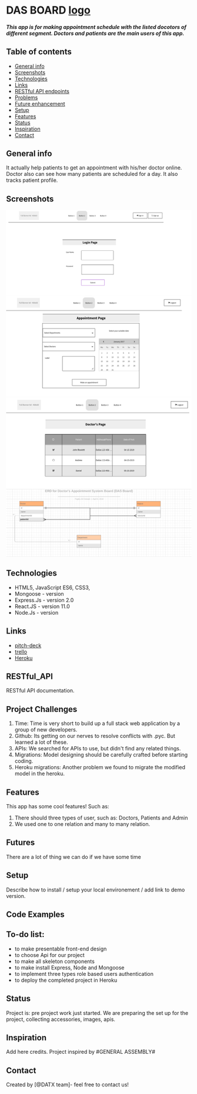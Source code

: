# DAS BOARD [logo](img/logo.png)

##### This app is for making appointment schedule with the listed docotors of different segment. Doctors and patients are the main users of this app. 

## Table of contents
* [General info](#general-info)
* [Screenshots](#screenshots)
* [Technologies](#technologies)
* [Links](#links)
* [RESTful API endpoints](#RESTful_API)
* [Problems](#problems)
* [Future enhancement](#futures)
* [Setup](#setup)
* [Features](#features)
* [Status](#status)
* [Inspiration](#inspiration)
* [Contact](#contact)

## General info
It actually help patients to get an appointment with his/her doctor online. Doctor also can see how many patients are scheduled for a day. It also tracks patient profile. 

## Screenshots
![Login Page](img/login_page.png)
![Appointment Page](img/appointment_page.png)
![Doctor's Page.png](img/doctors_page.png)
![ERD](img/ERD.png)


## Technologies
* HTML5, JavaScript ES6, CSS3, 
* Mongoose - version
* Express.Js - version 2.0
* React.JS - version 11.0
* Node.Js - version 

## Links

* [pitch-deck](https://github.com/fagleyali/dasboard)
* [trello](https://trello.com/b/UEm5OT2v/das-board)
* [Heroku](https://id.heroku.com/login)

## RESTful_API

RESTful API documentation.

## Project Challenges
1. Time: Time is very short to build up a full stack web application by a group of new developers. 
2. Github: Its getting on our nerves to resolve conflicts with .pyc. But learned a lot of these. 
3. APIs: We searched for APIs to use, but didn't find any related things.
4. Migrations: Model designing should be carefully crafted before starting coding.
5. Heroku migrations: Another problem we found to migrate the modified model in the heroku. 

## Features
This app has some cool features! Such as:
1. There should three types of user, such as: Doctors, Patients and Admin
2. We used one to one relation and many to many relation.


## Futures
There are a lot of thing we can do if we have some time


## Setup
Describe how to install / setup your local environement / add link to demo version.

## Code Examples


## To-do list:
* to make presentable front-end design
* to choose Api for our project
* to make all skeleton components
* to make install Express, Node and Mongoose 
* to implement three types role based users authentication
* to deploy the completed project in Heroku

## Status
Project is: pre project work just started. We are preparing the set up for the project, collecting accessories, images, apis. 

## Inspiration
Add here credits. Project inspired by #GENERAL ASSEMBLY#

## Contact
Created by [@DATX team]- feel free to contact us!



